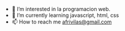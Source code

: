 
- 👀 I’m interested in  la programacion web.
- 🌱 I’m currently learning  javascript, html, css
- 📫 How to reach me  afrivilas@gmail.com
